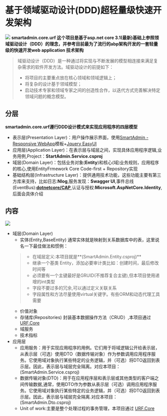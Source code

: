 # 基于领域驱动设计(DDD)超轻量级快速开发架构
![](https://raw.githubusercontent.com/neozhu/smartadmin.core.urf/master/img/meitu_0.jpg)
**smartadmin.core.urf 这个项目是基于asp.net core 3.1(最新)基础上参照领域驱动设计（DDD）的理念，并参考目前最为了流行的abp架构开发的一套轻量级的快速开发web application 技术架构**

>域驱动设计（DDD）是一种通过将实现与不断发展的模型相连接来满足复杂需求的软件开发方法。域驱动设计的前提如下：
> - 将项目的主要重点放在核心领域和领域逻辑上；
> - 将复杂的设计基于领域模型；
> - 启动技术专家和领域专家之间的创造性合作，以迭代方式完善解决特定领域问题的概念模型。

## 分层
**smartadmin.core.urf遵行DDD设计模式来实现应用程序的四层模型**
- 表示层(Presentation Layer)：用户操作展示界面，使用[SmartAdmin - Responsive WebApp](https://www.gotbootstrap.com/themes/smartadmin/4.5.1/intel_analytics_dashboard.html)模板+[Jquery EasyUI](https://www.jeasyui.com/)
- 应用层(Application Layer)：在表示层与域层之间，实现具体应用程序逻辑,业务用例,Project：**StartAdmin.Service.csproj**
- 域层(Domain Layer)：包括业务对象(**Entity**)和核心(域)业务规则，应用程序的核心,使用EntityFrmework Core Code-first + Repository实现
- 基础结构层(Infrastructure Layer)：提供通用技术功能，这些功能主要有第三方库来支持，比如日志:**Nlog**,服务发现：**Swagger UI**,事件总线(EventBus):**[dotnetcore/CAP](https://github.com/dotnetcore/CAP)**,认证与授权:**Microsoft.AspNetCore.Identity**,后面会具体介绍

## 内容
![](https://raw.githubusercontent.com/neozhu/smartadmin.core.urf/master/img/project.png)
+ 域层(Domain Layer)
  * 实体(Entity,BaseEntity) 通常实体就是映射到关系数据库中的表，这里说名一下最佳做法和惯例：
  >- 在域层定义:本项目就是**(SmartAdmin.Entity.csproj)**
  >- 继承一个基类 Entity，添加必要审计类比如：创建时间，最后修改时间等
  >- 必须要有一个主键最好是GRUID(不推荐复合主键),但本项目使用递增的int类型
  >- 字段不要过多的冗余,可以通过定义关联关系
  >- 字段属性和方法尽量使用virtual关键字。有些ORM和动态代理工具需要
   * 价值对象
   * 存储库(Repositories) 封装基本数据操作方法（CRUD）,本项目通过 [URF.Core](https://github.com/urfnet/URF.Core)
   * 域服务
   * 技术指标
+ 应用层
  * 应用服务：用于实现应用程序的用例。它们用于将域逻辑公开给表示层，从表示层（可选）使用DTO（数据传输对象）作为参数调用应用程序服务。它使用域对象执行某些特定的业务逻辑，并（可选）将DTO返回到表示层。因此，表示层与域层完全隔离。对应本项目：(SmartAdmin.Service.csproj)
  * 数据传输对象(DTO)：用于在应用程序层和表示层或其他类型的客户端之间传输数据,通常，使用DTO作为参数从表示层（可选）调用应用程序服务。它使用域对象执行某些特定的业务逻辑，并（可选）将DTO返回到表示层。因此，表示层与域层完全隔离.对应本项目：(SmartAdmin.Dto.csproj)
  * Unit of work:主要是整个处理过程的事务管理，本项目通过 [URF.Core](https://github.com/urfnet/URF.Core)